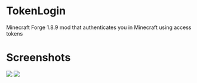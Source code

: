 # TokenLogin
Minecraft Forge 1.8.9 mod that authenticates you in Minecraft using access tokens


# Screenshots
![](https://i.imgur.com/edXIXBn.png)
![](https://i.imgur.com/WXAxtZJ.png)
